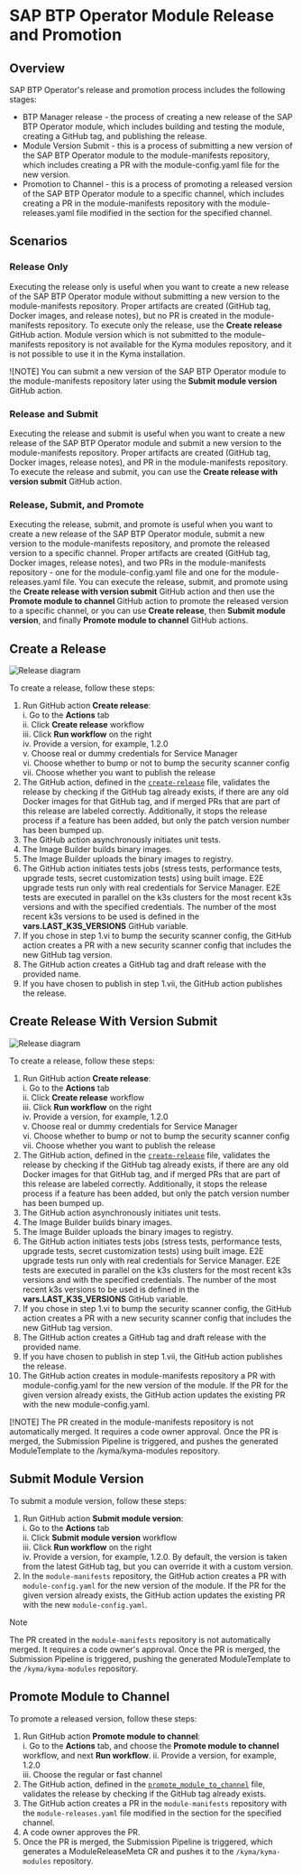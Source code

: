 # SAP BTP Operator Module Release and Promotion

## Overview

SAP BTP Operator's release and promotion process includes the following stages:
 - BTP Manager release - the process of creating a new release of the SAP BTP Operator module, which includes building and testing the module, creating a GitHub tag, and publishing the release.
 - Module Version Submit - this is a process of submitting a new version of the SAP BTP Operator module to the module-manifests repository, which includes creating a PR with the module-config.yaml file for the new version.
 - Promotion to Channel - this is a process of promoting a released version of the SAP BTP Operator module to a specific channel, which includes creating a PR in the module-manifests repository with the module-releases.yaml file modified in the section for the specified channel.

## Scenarios

### Release Only

Executing the release only is useful when you want to create a new release of the SAP BTP Operator module without submitting a new version to the module-manifests repository. Proper artifacts are created (GitHub tag, Docker images, and release notes), but no PR is created in the module-manifests repository.
To execute only the release, use the **Create release** GitHub action.
Module version which is not submitted to the module-manifests repository is not available for the Kyma modules repository, and it is not possible to use it in the Kyma installation.

![NOTE] You can submit a new version of the SAP BTP Operator module to the module-manifests repository later using the **Submit module version** GitHub action.

### Release and Submit
Executing the release and submit is useful when you want to create a new release of the SAP BTP Operator module and submit a new version to the module-manifests repository. Proper artifacts are created (GitHub tag, Docker images, release notes), and PR in the module-manifests repository.
To execute the release and submit, you can use the **Create release with version submit** GitHub action.

### Release, Submit, and Promote

Executing the release, submit, and promote is useful when you want to create a new release of the SAP BTP Operator module, submit a new version to the module-manifests repository, and promote the released version to a specific channel. Proper artifacts are created (GitHub tag, Docker images, release notes), and two PRs in the module-manifests repository - one for the module-config.yaml file and one for the module-releases.yaml file.
You can execute the release, submit, and promote using the **Create release with version submit** GitHub action and then use the **Promote module to channel** GitHub action to promote the released version to a specific channel, or you can use **Create release**, then **Submit module version**, and finally **Promote module to channel** GitHub actions.


## Create a Release

![Release diagram](../assets/release.drawio.svg)

To create a release, follow these steps:

1. Run GitHub action **Create release**:  
   i.  Go to the **Actions** tab  
   ii. Click **Create release** workflow   
   iii. Click  **Run workflow** on the right  
   iv. Provide a version, for example, 1.2.0  
   v. Choose real or dummy credentials for Service Manager  
   vi. Choose whether to bump or not to bump the security scanner config  
   vii. Choose whether you want to publish the release
2. The GitHub action, defined in the [`create-release`](/.github/workflows/create-release.yaml) file, validates the release by checking if the GitHub tag already exists, if there are any old Docker images for that GitHub tag, and if merged PRs that are part of this release are labeled correctly. Additionally, it stops the release process if a feature has been added, but only the patch version number has been bumped up.
3. The GitHub action asynchronously initiates unit tests.
4. The Image Builder builds binary images.
5. The Image Builder uploads the binary images to registry.
6. The GitHub action initiates tests jobs (stress tests, performance tests, upgrade tests, secret customization tests) using built image. E2E upgrade tests run only with real credentials for Service Manager. E2E tests are executed in parallel on the k3s clusters for the most recent k3s versions and with the specified credentials. The number of the most recent k3s versions to be used is defined in the **vars.LAST_K3S_VERSIONS** GitHub variable.
7. If you chose in step 1.vi to bump the security scanner config, the GitHub action creates a PR with a new security scanner config that includes the new GitHub tag version.
8. The GitHub action creates a GitHub tag and draft release with the provided name.
9. If you have chosen to publish in step 1.vii, the GitHub action publishes the release.

##  Create Release With Version Submit

![Release diagram](../assets/release-with-version-submit.drawio.svg)

To create a release, follow these steps:

1. Run GitHub action **Create release**:  
   i.  Go to the **Actions** tab  
   ii. Click **Create release** workflow   
   iii. Click  **Run workflow** on the right  
   iv. Provide a version, for example, 1.2.0  
   v. Choose real or dummy credentials for Service Manager  
   vi. Choose whether to bump or not to bump the security scanner config  
   vii. Choose whether you want to publish the release
2. The GitHub action, defined in the [`create-release`](/.github/workflows/create-release.yaml) file, validates the release by checking if the GitHub tag already exists, if there are any old Docker images for that GitHub tag, and if merged PRs that are part of this release are labeled correctly. Additionally, it stops the release process if a feature has been added, but only the patch version number has been bumped up.
3. The GitHub action asynchronously initiates unit tests.
4. The Image Builder builds binary images.
5. The Image Builder uploads the binary images to registry.
6. The GitHub action initiates tests jobs (stress tests, performance tests, upgrade tests, secret customization tests) using built image. E2E upgrade tests run only with real credentials for Service Manager. E2E tests are executed in parallel on the k3s clusters for the most recent k3s versions and with the specified credentials. The number of the most recent k3s versions to be used is defined in the **vars.LAST_K3S_VERSIONS** GitHub variable.
7. If you chose in step 1.vi to bump the security scanner config, the GitHub action creates a PR with a new security scanner config that includes the new GitHub tag version.
8. The GitHub action creates a GitHub tag and draft release with the provided name.
9. If you have chosen to publish in step 1.vii, the GitHub action publishes the release.
10. The GitHub action creates in module-manifests repository a PR with module-config.yaml for the new version of the module. If the PR for the given version already exists, the GitHub action updates the existing PR with the new module-config.yaml.

[!NOTE]
The PR created in the module-manifests repository is not automatically merged. It requires a code owner approval. Once the PR is merged, the Submission Pipeline is triggered, and pushes the generated ModuleTemplate to the /kyma/kyma-modules repository.

## Submit Module Version

To submit a module version, follow these steps:
1. Run GitHub action **Submit module version**:  
   i.  Go to the **Actions** tab  
   ii. Click **Submit module version** workflow   
   iii. Click  **Run workflow** on the right  
   iv. Provide a version, for example, 1.2.0. By default, the version is taken from the latest GitHub tag, but you can override it with a custom version.
2. In the `module-manifests` repository, the GitHub action creates a PR with `module-config.yaml` for the new version of the module. If the PR for the given version already exists, the GitHub action updates the existing PR with the new `module-config.yaml`.

> [!NOTE]
> The PR created in the `module-manifests` repository is not automatically merged. It requires a code owner's approval. Once the PR is merged, the Submission Pipeline is triggered, pushing the generated ModuleTemplate to the `/kyma/kyma-modules` repository.
   
## Promote Module to Channel

To promote a released version, follow these steps:

1. Run GitHub action **Promote module to channel**:  
   i.  Go to the **Actions** tab, and choose the **Promote module to channel** workflow, and next  **Run workflow**.
   ii. Provide a version, for example, 1.2.0  
   iii. Choose the regular or fast channel
2. The GitHub action, defined in the [`promote_module_to_channel`](/.github/workflows/promote_module_to_channel.yaml) file, validates the release by checking if the GitHub tag already exists.
3. The GitHub action creates a PR in the `module-manifests` repository with the `module-releases.yaml` file modified in the section for the specified channel.
4. A code owner approves the PR.
5. Once the PR is merged, the Submission Pipeline is triggered, which generates a ModuleReleaseMeta CR and pushes it to the `/kyma/kyma-modules` repository.

